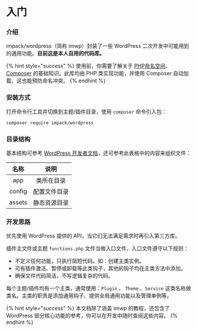 # 入门

### 介绍

impack/wordpress（简称 imwp）封装了一些 WordPress 二次开发中可能用到的通用功能。**目前这是本人自用的代码库。**

{% hint style="success" %}
使用前，你需要了解关于 [PHP命名空间](https://www.php.net/manual/zh/language.namespaces.rationale.php)、[Composer](https://www.phpcomposer.com) 的基础知识。此库均由 PHP 类实现功能，并使用 Composer 自动加载，这也能预防命名冲突。
{% endhint %}

### 安装方式

打开命令行工具并切换到主题/插件目录，使用 `composer` 命令引入包：

```bash
composer require impack/wordpress
```

### 目录结构

基本结构可参考 [WordPress 开发者文档](https://developer.wordpress.org)，还可参考此表格中的内容来组织文件：

|   名称   |   说明   |
| :----: | :----: |
|   app  |  类所在目录 |
| config | 配置文件目录 |
| assets | 静态资源目录 |

### 开发思路

优先使用 WordPress 提供的 API，当它们无法满足需求时再引入第三方库。

插件主文件或主题 `functions.php` 文件当做入口文件，入口文件遵守以下规则：

* 不定义任何功能，只执行简短代码。如：创建主类实例。
* 可有插件激活、暂停或卸载等此类钩子，其他的钩子均在主类方法中添加。
* 确保文件代码简洁，不写逻辑复杂的代码。

每个主题/插件均有一个主类，通常使用：`Plugin` 、 `Theme` 、`Service` 这类名称做类名。主类的职责是添加通用钩子、提供全局通用功能以及管理单例等。

{% hint style="success" %}
本文档除了涵盖 imwp 的教程，还包含了 WordPress 部分核心功能的参考，你可以在开发中随时查阅这些内容。
{% endhint %}
